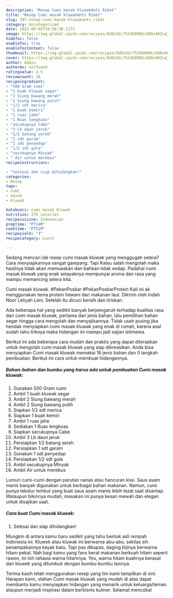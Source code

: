 ```yaml
---
description: "Resep Cumi masak kluwakAnti Ribet"
title: "Resep Cumi masak kluwakAnti Ribet"
slug: 397-resep-cumi-masak-kluwakanti-ribet
category: Uncategorized
date: 2022-09-05T19:50:30.117Z
image: https://img-global.cpcdn.com/recipes/8d8142c752468986/680x482cq70/cumi-masak-kluwak-foto-resep-utama.jpg
hideToc: false
enableToc: true
enableTocContent: false
thumbnail: https://img-global.cpcdn.com/recipes/8d8142c752468986/680x482cq70/cumi-masak-kluwak-foto-resep-utama.jpg
cover: https://img-global.cpcdn.com/recipes/8d8142c752468986/680x482cq70/cumi-masak-kluwak-foto-resep-utama.jpg
author: Admin
authorAv: notfound
ratingvalue: 4.5
reviewcount: 18
recipeingredient:
- "500 Gram cumi"
- "1 buah kluwak segar"
- "2 Siung bawang merah"
- "2 Siung bawang putih"
- "1/2 sdt merica"
- "1 buah kemiri"
- "1 ruas jahe"
- "1 Ruas lengkoas"
- "secukupnya Cabe"
- "3 Lb daun jeruk"
- "1/2 batang sereh"
- "1 sdt garam"
- "1 sdt penyedap"
- "1/2 sdt gula"
- "secukupnya Minyak"
- " Air untuk merebus"
recipeinstructions:

- "Selesai dan siap dihidangkan!"
categories:
- Resep
tags:
- cumi
- masak
- kluwak

katakunci: cumi masak kluwak 
nutrition: 270 calories
recipecuisine: Indonesian
preptime: "PT14M"
cooktime: "PT51M"
recipeyield: "3"
recipecategory: Lunch

---
```



Sedang mencari ide resep cumi masak kluwak yang menggugah selera? Cara menyiapkannya sangat gampang. Tapi Kalau salah mengolah maka hasilnya tidak akan memuaskan dan bahkan tidak sedap. Padahal cumi masak kluwak yang enak selayaknya mempunyai aroma dan rasa yang mampu memancing selera kita.


Cumi masak kluwak. #PekanPosbar #PekanPosbarProtein Kali ini ak menggunakan tema protein hewani dari makanan laut. Dikirim oleh Indah Noor Leliyah Leni. Setelah itu dicuci bersih dan tiriskan.

Ada beberapa hal yang sedikit banyak berpengaruh terhadap kualitas rasa dari cumi masak kluwak, pertama dari jenis bahan, lalu pemilihan bahan segar hingga cara mengolah dan menyajikannya. Tidak usah pusing jika hendak menyiapkan cumi masak kluwak yang enak di rumah, karena asal sudah tahu triknya maka hidangan ini mampu jadi sajian istimewa.


Berikut ini ada beberapa cara mudah dan praktis yang dapat diterapkan untuk mengolah cumi masak kluwak yang siap dikreasikan. Anda bisa menyiapkan Cumi masak kluwak memakai 16 jenis bahan dan 0 langkah pembuatan. Berikut ini cara untuk membuat hidangannya.

<!--inarticleads1-->

##### Bahan-bahan dan bumbu yang harus ada untuk pembuatan Cumi masak kluwak:

1. Gunakan 500 Gram cumi
1. Ambil 1 buah kluwak segar
1. Ambil 2 Siung bawang merah
1. Ambil 2 Siung bawang putih
1. Siapkan 1/2 sdt merica
1. Siapkan 1 buah kemiri
1. Ambil 1 ruas jahe
1. Sediakan 1 Ruas lengkoas
1. Siapkan secukupnya Cabe
1. Ambil 3 Lb daun jeruk
1. Persiapkan 1/2 batang sereh
1. Persiapkan 1 sdt garam
1. Gunakan 1 sdt penyedap
1. Persiapkan 1/2 sdt gula
1. Ambil secukupnya Minyak
1. Ambil  Air untuk merebus


Lumuri cumi-cumi dengan parutan nanas atau hancuran kiwi. Saus asam manis banyak digunakan untuk berbagai bahan makanan. Namun, cumi punya tekstur lembut yang buat saus asam manis lebih lezat saat disantap. Walaupun bikinnya mudah, masakan ini punya kesan mewah dan elegan untuk disajikan saat. 

<!--inarticleads2-->

##### Cara buat Cumi masak kluwak:


1. Selesai dan siap dihidangkan!

Mungkin di antara kamu baru sedikit yang tahu bentuk asli rempah Indonesia ini. Kluwek atau kluwak ini berwarna abu-abu, sekilas sih penampakannya kayak batu. Tapi pas dikupas, daging bijinya berwarna hitam pekat. Nah bagi kamu yang fans berat makanan berkuah hitam seperti rawon, ini loh rahasia warna hitamnya. Yes, warna hitam kuahnya berasal dari kluwek yang ditumbuk dengan bumbu-bumbu lainnya. 

Terima kasih telah menggunakan resep yang tim kami tampilkan di sini. Harapan kami, olahan Cumi masak kluwak yang mudah di atas dapat membantu kamu menyiapkan hidangan yang menarik untuk keluarga/teman ataupun menjadi inspirasi dalam berbisnis kuliner. Selamat mencoba!

